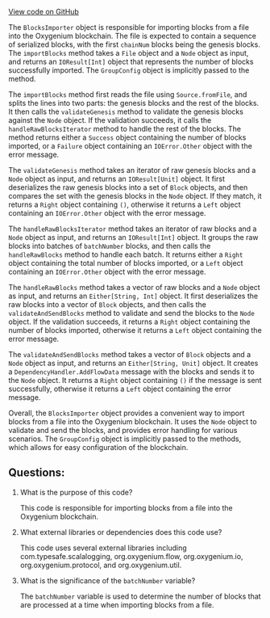 [View code on GitHub](https://github.com/oxygenium/oxygenium/app/src/main/scala/org/oxygenium/app/BlocksImporter.scala)

The `BlocksImporter` object is responsible for importing blocks from a file into the Oxygenium blockchain. The file is expected to contain a sequence of serialized blocks, with the first `chainNum` blocks being the genesis blocks. The `importBlocks` method takes a `File` object and a `Node` object as input, and returns an `IOResult[Int]` object that represents the number of blocks successfully imported. The `GroupConfig` object is implicitly passed to the method.

The `importBlocks` method first reads the file using `Source.fromFile`, and splits the lines into two parts: the genesis blocks and the rest of the blocks. It then calls the `validateGenesis` method to validate the genesis blocks against the `Node` object. If the validation succeeds, it calls the `handleRawBlocksIterator` method to handle the rest of the blocks. The method returns either a `Success` object containing the number of blocks imported, or a `Failure` object containing an `IOError.Other` object with the error message.

The `validateGenesis` method takes an iterator of raw genesis blocks and a `Node` object as input, and returns an `IOResult[Unit]` object. It first deserializes the raw genesis blocks into a set of `Block` objects, and then compares the set with the genesis blocks in the `Node` object. If they match, it returns a `Right` object containing `()`, otherwise it returns a `Left` object containing an `IOError.Other` object with the error message.

The `handleRawBlocksIterator` method takes an iterator of raw blocks and a `Node` object as input, and returns an `IOResult[Int]` object. It groups the raw blocks into batches of `batchNumber` blocks, and then calls the `handleRawBlocks` method to handle each batch. It returns either a `Right` object containing the total number of blocks imported, or a `Left` object containing an `IOError.Other` object with the error message.

The `handleRawBlocks` method takes a vector of raw blocks and a `Node` object as input, and returns an `Either[String, Int]` object. It first deserializes the raw blocks into a vector of `Block` objects, and then calls the `validateAndSendBlocks` method to validate and send the blocks to the `Node` object. If the validation succeeds, it returns a `Right` object containing the number of blocks imported, otherwise it returns a `Left` object containing the error message.

The `validateAndSendBlocks` method takes a vector of `Block` objects and a `Node` object as input, and returns an `Either[String, Unit]` object. It creates a `DependencyHandler.AddFlowData` message with the blocks and sends it to the `Node` object. It returns a `Right` object containing `()` if the message is sent successfully, otherwise it returns a `Left` object containing the error message.

Overall, the `BlocksImporter` object provides a convenient way to import blocks from a file into the Oxygenium blockchain. It uses the `Node` object to validate and send the blocks, and provides error handling for various scenarios. The `GroupConfig` object is implicitly passed to the methods, which allows for easy configuration of the blockchain.
## Questions: 
 1. What is the purpose of this code?
    
    This code is responsible for importing blocks from a file into the Oxygenium blockchain.

2. What external libraries or dependencies does this code use?
    
    This code uses several external libraries including com.typesafe.scalalogging, org.oxygenium.flow, org.oxygenium.io, org.oxygenium.protocol, and org.oxygenium.util.

3. What is the significance of the `batchNumber` variable?
    
    The `batchNumber` variable is used to determine the number of blocks that are processed at a time when importing blocks from a file.